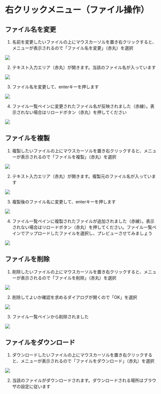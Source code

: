 # 右クリックメニュー（ファイル操作）

## ファイル名を変更

1. 名前を変更したいファイルの上にマウスカーソルを置き右クリックすると、メニューが表示されるので「ファイル名を変更」（赤丸）を選択

![ ](images/file-and-folder-operations/right-click-menu-on-a-file/fig-1.png)

2.  テキスト入力エリア（赤丸）が開きます。当該のファイル名が入っています

![ ](images/file-and-folder-operations/right-click-menu-on-a-file/fig-2.png)

3. ファイル名を変更して、enterキーを押します

![ ](images/file-and-folder-operations/right-click-menu-on-a-file/fig-3.png)

4. ファイル一覧ペインに変更されたファイル名が反映されました（赤線）。表示されない場合はリロードボタン（赤丸）を押してください

![ ](images/file-and-folder-operations/right-click-menu-on-a-file/fig-4.png)

## ファイルを複製

1. 複製したいファイルの上にマウスカーソルを置き右クリックすると、メニューが表示されるので「ファイルを複製」（赤丸）を選択

![ ](images/file-and-folder-operations/right-click-menu-on-a-file/fig-5.png)

2. テキスト入力エリア（赤丸）が開きます。複製元のファイル名が入っています

![ ](images/file-and-folder-operations/right-click-menu-on-a-file/fig-6.png)

3. 複製後のファイル名に変更して、enterキーを押します

![ ](images/file-and-folder-operations/right-click-menu-on-a-file/fig-7.png)

4. ファイル一覧ペインに複製されたファイルが追加されました（赤線）。表示されない場合はリロードボタン（赤丸）を押してください。ファイル一覧ペインでアップロードしたファイルを選択し、プレビューさせてみましょう

![ ](images/file-and-folder-operations/right-click-menu-on-a-file/fig-8.png)


## ファイルを削除

1. 削除したいファイルの上にマウスカーソルを置き右クリックすると、メニューが表示されるので「ファイルを削除」（赤丸）を選択

![ ](images/file-and-folder-operations/right-click-menu-on-a-file/fig-9.png)

2. 削除してよいか確認を求めるダイアログが開くので「OK」を選択

![ ](images/file-and-folder-operations/right-click-menu-on-a-file/fig-10.png)

3. ファイル一覧ペインから削除されました

![ ](images/file-and-folder-operations/right-click-menu-on-a-file/fig-11.png)

## ファイルをダウンロード

1.  ダウンロードしたいファイルの上にマウスカーソルを置き右クリックすると、メニューが表示されるので「ファイルをダウンロード」（赤丸）を選択

![ ](images/file-and-folder-operations/right-click-menu-on-a-file/fig-12.png)

2. 当該のファイルがダウンロードされます。ダウンロードされる場所はブラウザの設定に従います